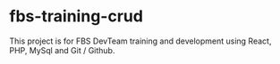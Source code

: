 # fbs-training-crud
This project is for FBS DevTeam training and development using React, PHP, MySql and Git / Github.
